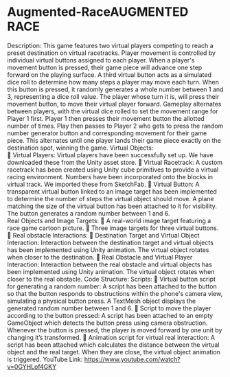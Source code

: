 # Augmented-RaceAUGMENTED RACE 
Description: 
This game features two virtual players competing to reach a preset destination on virtual 
racetracks. Player movement is controlled by individual virtual buttons assigned to each player. 
When a player's movement button is pressed, their game piece will advance one step forward 
on the playing surface. 
A third virtual button acts as a simulated dice roll to determine how many steps a player may 
move each turn. When this button is pressed, it randomly generates a whole number between 1 
and 3, representing a dice roll value. The player whose turn it is, will press their movement 
button, to move their virtual player forward. 
Gameplay alternates between players, with the virtual dice rolled to set the movement range 
for Player 1 first. Player 1 then presses their movement button the allotted number of times. 
Play then passes to Player 2 who gets to press the random number generator button and 
corresponding movement for their game piece. This alternates until one player lands their game 
piece exactly on the destination spot, winning the game. 
Virtual Objects:  
 Virtual Players: 
Virtual players have been successfully set up. We have downloaded these from 
the Unity asset store. 
 Virtual Racetrack: 
A custom racetrack has been created using Unity cube primitives to provide a 
virtual racing environment. Numbers have been incorporated onto the blocks in 
virtual track. We imported these from SketchFab. 
 Virtual Button: 
A transparent virtual button linked to an image target has been implemented to 
determine the number of steps the virtual object should move. A plane matching 
the size of the virtual button has been attached to it for visibility. The button 
generates a random number between 1 and 6.            
Real Objects and Image Targets: 
 A real-world image target featuring a race game cartoon picture. 
 Three image targets for three virtual buttons. 
 Real obstacle 
Interactions: 
 Destination Target and Virtual Object Interaction: 
Interaction between the destination target and virtual objects has been 
implemented using Unity animation. The virtual object rotates when closer to 
the destination. 
 Real Obstacle and Virtual Player Interaction: 
Interaction between the real obstacle and virtual objects has been implemented 
using Unity animation. The virtual object rotates when closer to the real obstacle. 
Code Structure: 
Scripts: 
 Virtual button script for generating a random number: 
A script has been attached to the button so that the button responds to 
obstructions within the phone's camera view, simulating a physical button press. 
A TextMesh object displays the generated random number between 1 and 6. 
 Script to move the player according to the button pressed: 
A script has been attached to an empty GameObject which detects the button 
press using camera obstruction. Whenever the button is pressed, the player is 
moved forward by one unit by changing it’s transformed. 
 Animation script for virtual real interaction: 
A script has been attached which calculates the distance between the virtual 
object and the real target. When they are close, the virtual object animation is 
triggered. 
YouTube Link: 
https://www.youtube.com/watch?v=0GYHLof4GKY 